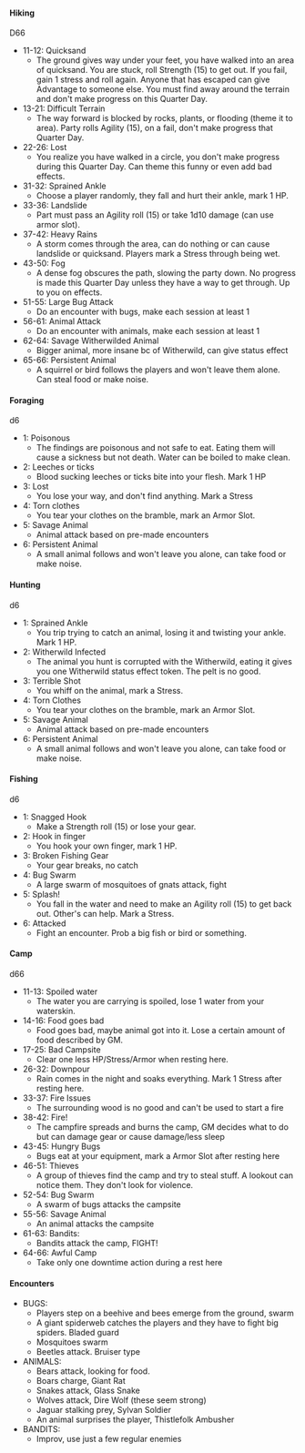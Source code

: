 
#### Hiking
D66
- 11-12: Quicksand
	- The ground gives way under your feet, you have walked into an area of quicksand. You are stuck, roll Strength (15) to get out. If you fail, gain 1 stress and roll again. Anyone that has escaped can give Advantage to someone else. You must find away around the terrain and don't make progress on this Quarter Day. 
- 13-21: Difficult Terrain
	- The way forward is blocked by rocks, plants, or flooding (theme it to area). Party rolls Agility (15), on a fail, don't make progress that Quarter Day. 
- 22-26: Lost
	- You realize you have walked in a circle, you don't make progress during this Quarter Day. Can theme this funny or even add bad effects.
- 31-32: Sprained Ankle
	- Choose a player randomly, they fall and hurt their ankle, mark 1 HP.
- 33-36: Landslide
	- Part must pass an Agility roll (15) or take 1d10 damage (can use armor slot).
- 37-42: Heavy Rains
	- A storm comes through the area, can do nothing or can cause landslide or quicksand. Players mark a Stress through being wet. 
- 43-50: Fog
	- A dense fog obscures the path, slowing the party down. No progress is made this Quarter Day unless they have a way to get through. Up to you on effects.
- 51-55: Large Bug Attack
	- Do an encounter with bugs, make each session at least 1
- 56-61: Animal Attack
	- Do an encounter with animals, make each session at least 1
- 62-64: Savage Witherwilded Animal
	- Bigger animal, more insane bc of Witherwild, can give status effect
- 65-66: Persistent Animal
	- A squirrel or bird follows the players and won't leave them alone. Can steal food or make noise. 


#### Foraging
d6
- 1: Poisonous
	- The findings are poisonous and not safe to eat. Eating them will cause a sickness but not death. Water can be boiled to make clean.
- 2: Leeches or ticks
	- Blood sucking leeches or ticks bite into your flesh. Mark 1 HP
- 3: Lost
	- You lose your way, and don't find anything. Mark a Stress
- 4: Torn clothes
	- You tear your clothes on the bramble, mark an Armor Slot.
- 5: Savage Animal
	- Animal attack based on pre-made encounters
- 6: Persistent Animal
	- A small animal follows and won't leave you alone, can take food or make noise.


#### Hunting
d6
- 1: Sprained Ankle
	- You trip trying to catch an animal, losing it and twisting your ankle. Mark 1 HP.
- 2: Witherwild Infected
	- The animal you hunt is corrupted with the Witherwild, eating it gives you one Witherwild status effect token. The pelt is no good.
- 3: Terrible Shot
	- You whiff on the animal, mark a Stress.
- 4: Torn Clothes
	- You tear your clothes on the bramble, mark an Armor Slot.
- 5: Savage Animal
	- Animal attack based on pre-made encounters
- 6: Persistent Animal
	- A small animal follows and won't leave you alone, can take food or make noise.


#### Fishing
d6
- 1: Snagged Hook
	- Make a Strength roll (15) or lose your gear.
- 2: Hook in finger
	- You hook your own finger, mark 1 HP.
- 3: Broken Fishing Gear
	- Your gear breaks, no catch
- 4: Bug Swarm
	- A large swarm of mosquitoes of gnats attack, fight
- 5: Splash!
	- You fall in the water and need to make an Agility roll (15) to get back out. Other's can help. Mark a Stress.
- 6: Attacked
	- Fight an encounter. Prob a big fish or bird or something.

#### Camp
d66
- 11-13: Spoiled water
	- The water you are carrying is spoiled, lose 1 water from your waterskin.
- 14-16: Food goes bad
	- Food goes bad, maybe animal got into it. Lose a certain amount of food described by GM. 
- 17-25: Bad Campsite
	- Clear one less HP/Stress/Armor when resting here. 
- 26-32: Downpour
	- Rain comes in the night and soaks everything. Mark 1 Stress after resting here.
- 33-37: Fire Issues
	- The surrounding wood is no good and can't be used to start a fire
- 38-42: Fire!
	- The campfire spreads and burns the camp, GM decides what to do but can damage gear or cause damage/less sleep
- 43-45: Hungry Bugs
	- Bugs eat at your equipment, mark a Armor Slot after resting here
- 46-51: Thieves
	- A group of thieves find the camp and try to steal stuff. A lookout can notice them. They don't look for violence.
- 52-54: Bug Swarm
	- A swarm of bugs attacks the campsite
- 55-56: Savage Animal
	- An animal attacks the campsite
- 61-63: Bandits: 
	- Bandits attack the camp, FIGHT!
- 64-66: Awful Camp
	- Take only one downtime action during a rest here



#### Encounters
- BUGS:
	- Players step on a beehive and bees emerge from the ground, swarm
	- A giant spiderweb catches the players and they have to fight big spiders. Bladed guard
	- Mosquitoes swarm
	- Beetles attack. Bruiser type
- ANIMALS: 
	- Bears attack, looking for food. 
	- Boars charge, Giant Rat
	- Snakes attack, Glass Snake 
	- Wolves attack, Dire Wolf (these seem strong)
	- Jaguar stalking prey, Sylvan Soldier
	- An animal surprises the player, Thistlefolk Ambusher
- BANDITS:
	- Improv, use just a few regular enemies
